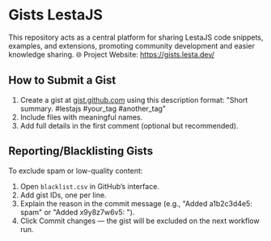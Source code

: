 # Gists LestaJS
This repository acts as a central platform for sharing LestaJS code snippets, examples, and extensions, promoting community development and easier knowledge sharing.
🌐 Project Website: https://gists.lesta.dev/

## How to Submit a Gist
1. Create a gist at [gist.github.com](https://gist.github.com) using this description format:
"Short summary. #lestajs #your_tag #another_tag"
2. Include files with meaningful names.
3. Add full details in the first comment (optional but recommended).

## Reporting/Blacklisting Gists
To exclude spam or low-quality content:
1. Open `blacklist.csv` in GitHub’s interface.
2. Add gist IDs, one per line.
3. Explain the reason in the commit message (e.g., "Added a1b2c3d4e5: spam" or "Added x9y8z7w6v5: ").
4. Click Commit changes — the gist will be excluded on the next workflow run.
